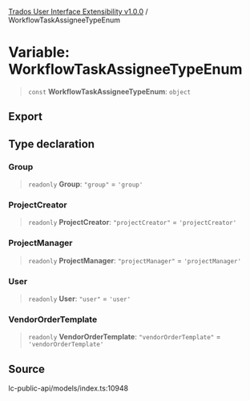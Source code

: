[Trados User Interface Extensibility v1.0.0](../wiki/globals) / WorkflowTaskAssigneeTypeEnum

# Variable: WorkflowTaskAssigneeTypeEnum

> `const` **WorkflowTaskAssigneeTypeEnum**: `object`

## Export

## Type declaration

### Group

> `readonly` **Group**: `"group"` = `'group'`

### ProjectCreator

> `readonly` **ProjectCreator**: `"projectCreator"` = `'projectCreator'`

### ProjectManager

> `readonly` **ProjectManager**: `"projectManager"` = `'projectManager'`

### User

> `readonly` **User**: `"user"` = `'user'`

### VendorOrderTemplate

> `readonly` **VendorOrderTemplate**: `"vendorOrderTemplate"` = `'vendorOrderTemplate'`

## Source

lc-public-api/models/index.ts:10948
